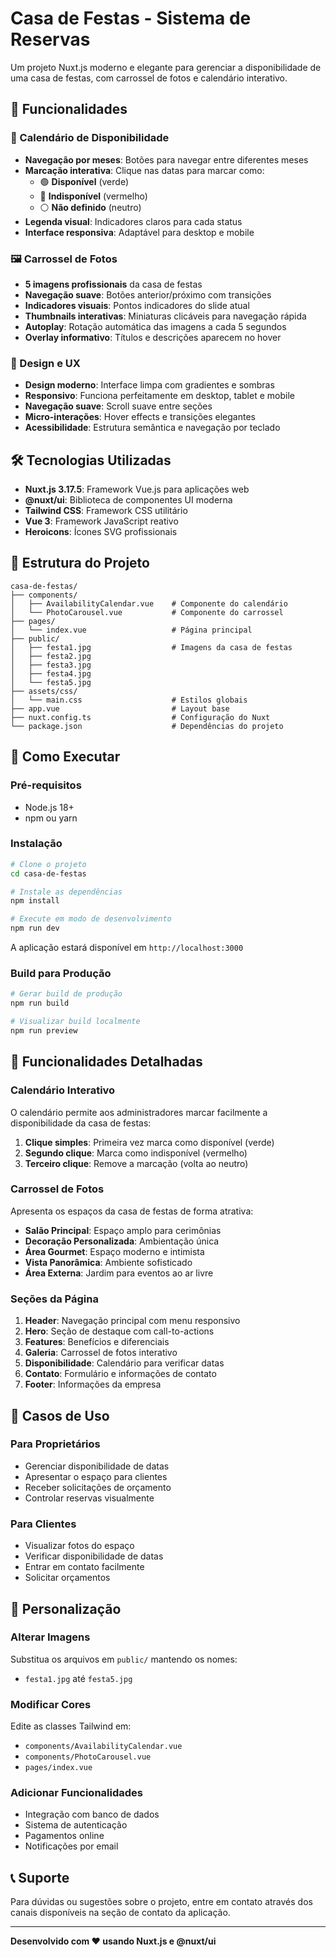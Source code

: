 # Casa de Festas - Sistema de Reservas

Um projeto Nuxt.js moderno e elegante para gerenciar a disponibilidade de uma casa de festas, com carrossel de fotos e calendário interativo.

## 🚀 Funcionalidades

### 📅 Calendário de Disponibilidade
- **Navegação por meses**: Botões para navegar entre diferentes meses
- **Marcação interativa**: Clique nas datas para marcar como:
  - 🟢 **Disponível** (verde)
  - 🔴 **Indisponível** (vermelho)
  - ⚪ **Não definido** (neutro)
- **Legenda visual**: Indicadores claros para cada status
- **Interface responsiva**: Adaptável para desktop e mobile

### 🖼️ Carrossel de Fotos
- **5 imagens profissionais** da casa de festas
- **Navegação suave**: Botões anterior/próximo com transições
- **Indicadores visuais**: Pontos indicadores do slide atual
- **Thumbnails interativas**: Miniaturas clicáveis para navegação rápida
- **Autoplay**: Rotação automática das imagens a cada 5 segundos
- **Overlay informativo**: Títulos e descrições aparecem no hover

### 🎨 Design e UX
- **Design moderno**: Interface limpa com gradientes e sombras
- **Responsivo**: Funciona perfeitamente em desktop, tablet e mobile
- **Navegação suave**: Scroll suave entre seções
- **Micro-interações**: Hover effects e transições elegantes
- **Acessibilidade**: Estrutura semântica e navegação por teclado

## 🛠️ Tecnologias Utilizadas

- **Nuxt.js 3.17.5**: Framework Vue.js para aplicações web
- **@nuxt/ui**: Biblioteca de componentes UI moderna
- **Tailwind CSS**: Framework CSS utilitário
- **Vue 3**: Framework JavaScript reativo
- **Heroicons**: Ícones SVG profissionais

## 📁 Estrutura do Projeto

```
casa-de-festas/
├── components/
│   ├── AvailabilityCalendar.vue    # Componente do calendário
│   └── PhotoCarousel.vue           # Componente do carrossel
├── pages/
│   └── index.vue                   # Página principal
├── public/
│   ├── festa1.jpg                  # Imagens da casa de festas
│   ├── festa2.jpg
│   ├── festa3.jpg
│   ├── festa4.jpg
│   └── festa5.jpg
├── assets/css/
│   └── main.css                    # Estilos globais
├── app.vue                         # Layout base
├── nuxt.config.ts                  # Configuração do Nuxt
└── package.json                    # Dependências do projeto
```

## 🚀 Como Executar

### Pré-requisitos
- Node.js 18+ 
- npm ou yarn

### Instalação
```bash
# Clone o projeto
cd casa-de-festas

# Instale as dependências
npm install

# Execute em modo de desenvolvimento
npm run dev
```

A aplicação estará disponível em `http://localhost:3000`

### Build para Produção
```bash
# Gerar build de produção
npm run build

# Visualizar build localmente
npm run preview
```

## 📱 Funcionalidades Detalhadas

### Calendário Interativo
O calendário permite aos administradores marcar facilmente a disponibilidade da casa de festas:

1. **Clique simples**: Primeira vez marca como disponível (verde)
2. **Segundo clique**: Marca como indisponível (vermelho)  
3. **Terceiro clique**: Remove a marcação (volta ao neutro)

### Carrossel de Fotos
Apresenta os espaços da casa de festas de forma atrativa:

- **Salão Principal**: Espaço amplo para cerimônias
- **Decoração Personalizada**: Ambientação única
- **Área Gourmet**: Espaço moderno e intimista
- **Vista Panorâmica**: Ambiente sofisticado
- **Área Externa**: Jardim para eventos ao ar livre

### Seções da Página
1. **Header**: Navegação principal com menu responsivo
2. **Hero**: Seção de destaque com call-to-actions
3. **Features**: Benefícios e diferenciais
4. **Galeria**: Carrossel de fotos interativo
5. **Disponibilidade**: Calendário para verificar datas
6. **Contato**: Formulário e informações de contato
7. **Footer**: Informações da empresa

## 🎯 Casos de Uso

### Para Proprietários
- Gerenciar disponibilidade de datas
- Apresentar o espaço para clientes
- Receber solicitações de orçamento
- Controlar reservas visualmente

### Para Clientes
- Visualizar fotos do espaço
- Verificar disponibilidade de datas
- Entrar em contato facilmente
- Solicitar orçamentos

## 🔧 Personalização

### Alterar Imagens
Substitua os arquivos em `public/` mantendo os nomes:
- `festa1.jpg` até `festa5.jpg`

### Modificar Cores
Edite as classes Tailwind em:
- `components/AvailabilityCalendar.vue`
- `components/PhotoCarousel.vue`
- `pages/index.vue`

### Adicionar Funcionalidades
- Integração com banco de dados
- Sistema de autenticação
- Pagamentos online
- Notificações por email

## 📞 Suporte

Para dúvidas ou sugestões sobre o projeto, entre em contato através dos canais disponíveis na seção de contato da aplicação.

---

**Desenvolvido com ❤️ usando Nuxt.js e @nuxt/ui**

